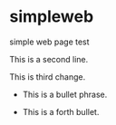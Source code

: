 # simpleweb
simple web page test

This is a second line.

This is third change.

 * This is a bullet phrase.
 
 * This is a forth bullet.
